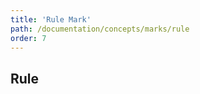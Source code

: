 ```yaml
---
title: 'Rule Mark'
path: /documentation/concepts/marks/rule
order: 7
---
```


## Rule

<rule-tester></rule-tester>
